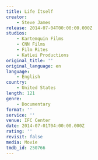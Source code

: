 ```yaml
---
title: Life Itself
creator:
    - Steve James
release: 2014-07-04T00:00:00.000Z
studios:
    - Kartemquin Films
    - CNN Films
    - Film Rites
    - KatLei Productions
original_title: ''
original_language: en
language:
    - English
country:
    - United States
length: 121
genre:
    - Documentary
format: ''
service: ''
venue: IFC Center
date: 2014-07-01T04:00:00.000Z
rating: ''
revisit: false
media: Movie
tmdb_id: 250766
---
```




